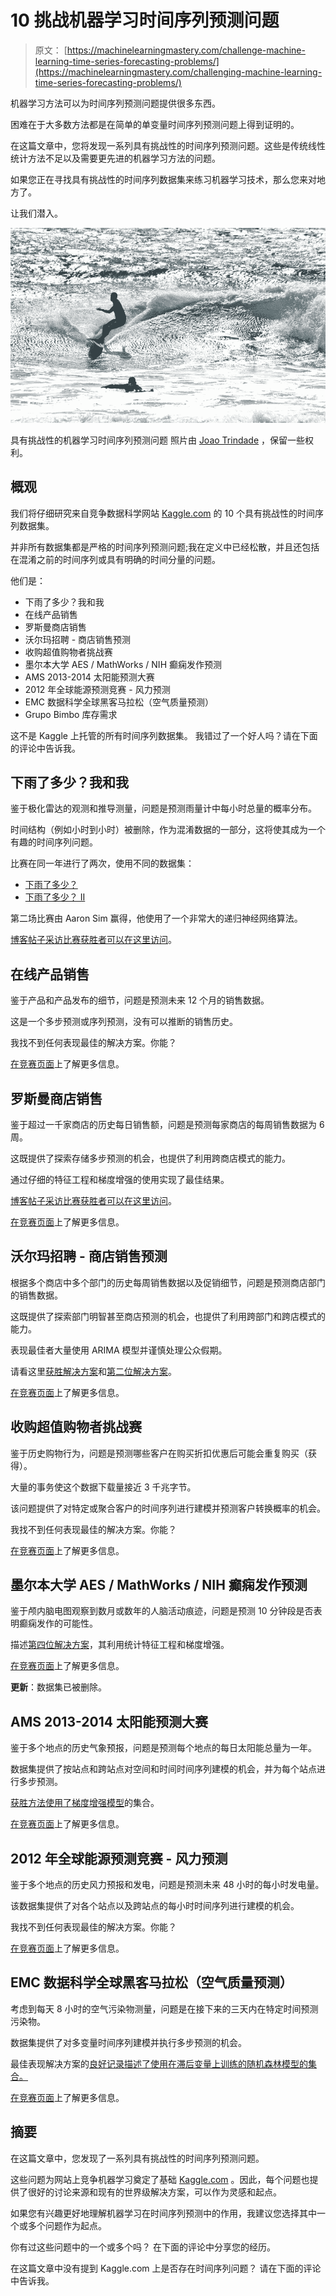 # 10 挑战机器学习时间序列预测问题

> 原文： [https://machinelearningmastery.com/challenge-machine-learning-time-series-forecasting-problems/](https://machinelearningmastery.com/challenging-machine-learning-time-series-forecasting-problems/)

机器学习方法可以为时间序列预测问题提供很多东西。

困难在于大多数方法都是在简单的单变量时间序列预测问题上得到证明的。

在这篇文章中，您将发现一系列具有挑战性的时间序列预测问题。这些是传统线性统计方法不足以及需要更先进的机器学习方法的问题。

如果您正在寻找具有挑战性的时间序列数据集来练习机器学习技术，那么您来对地方了。

让我们潜入。

![Challenging Machine Learning Time Series Forecasting Problems](img/756585d66459845a6c28b3a4cb9f7854.jpg)

具有挑战性的机器学习时间序列预测问题
照片由 [Joao Trindade](https://www.flickr.com/photos/joao_trindade/6907788972/) ，保留一些权利。

## 概观

我们将仔细研究来自竞争数据科学网站 [Kaggle.com](https://www.kaggle.com/) 的 10 个具有挑战性的时间序列数据集。

并非所有数据集都是严格的时间序列预测问题;我在定义中已经松散，并且还包括在混淆之前的时间序列或具有明确的时间分量的问题。

他们是：

*   下雨了多少？我和我
*   在线产品销售
*   罗斯曼商店销售
*   沃尔玛招聘 - 商店销售预测
*   收购超值购物者挑战赛
*   墨尔本大学 AES / MathWorks / NIH 癫痫发作预测
*   AMS 2013-2014 太阳能预测大赛
*   2012 年全球能源预测竞赛 - 风力预测
*   EMC 数据科学全球黑客马拉松（空气质量预测）
*   Grupo Bimbo 库存需求

这不是 Kaggle 上托管的所有时间序列数据集。
我错过了一个好人吗？请在下面的评论中告诉我。

## 下雨了多少？我和我

鉴于极化雷达的观测和推导测量，问题是预测雨量计中每小时总量的概率分布。

时间结构（例如小时到小时）被删除，作为混淆数据的一部分，这将使其成为一个有趣的时间序列问题。

比赛在同一年进行了两次，使用不同的数据集：

*   [下雨了多少？](https://www.kaggle.com/c/how-much-did-it-rain)
*   [下雨了多少？ II](https://www.kaggle.com/c/how-much-did-it-rain-ii)

第二场比赛由 Aaron Sim 赢得，他使用了一个非常大的递归神经网络算法。

[博客帖子采访比赛获胜者可以在这里访问](http://blog.kaggle.com/tag/how-much-did-it-rain/)。

## 在线产品销售

鉴于产品和产品发布的细节，问题是预测未来 12 个月的销售数据。

这是一个多步预测或序列预测，没有可以推断的销售历史。

我找不到任何表现最佳的解决方案。你能？

[在竞赛页面](https://www.kaggle.com/c/online-sales)上了解更多信息。

## 罗斯曼商店销售

鉴于超过一千家商店的历史每日销售额，问题是预测每家商店的每周销售数据为 6 周。

这既提供了探索存储多步预测的机会，也提供了利用跨商店模式的能力。

通过仔细的特征工程和梯度增强的使用实现了最佳结果。

[博客帖子采访比赛获胜者可以在这里访问](http://blog.kaggle.com/tag/rossmann-store-sales/)。

[在竞赛页面](https://www.kaggle.com/c/rossmann-store-sales)上了解更多信息。

## 沃尔玛招聘 - 商店销售预测

根据多个商店中多个部门的历史每周销售数据以及促销细节，问题是预测商店部门的销售数据。

这既提供了探索部门明智甚至商店预测的机会，也提供了利用跨部门和跨店模式的能力。

表现最佳者大量使用 ARIMA 模型并谨慎处理公众假期。

请看这里[获胜解决方案](https://www.kaggle.com/c/walmart-recruiting-store-sales-forecasting/forums/t/8125/first-place-entry)和[第二位解决方案](https://www.kaggle.com/c/walmart-recruiting-store-sales-forecasting/forums/t/8023/thank-you-and-2-rank-model)。

[在竞赛页面](https://www.kaggle.com/c/walmart-recruiting-store-sales-forecasting)上了解更多信息。

## 收购超值购物者挑战赛

鉴于历史购物行为，问题是预测哪些客户在购买折扣优惠后可能会重复购买（获得）。

大量的事务使这个数据下载量接近 3 千兆字节。

该问题提供了对特定或聚合客户的时间序列进行建模并预测客户转换概率的机会。

我找不到任何表现最佳的解决方案。你能？

[在竞赛页面](https://www.kaggle.com/c/acquire-valued-shoppers-challenge)上了解更多信息。

## 墨尔本大学 AES / MathWorks / NIH 癫痫发作预测

鉴于颅内脑电图观察到数月或数年的人脑活动痕迹，问题是预测 10 分钟段是否表明癫痫发作的可能性。

描述[第四位解决方案](https://www.kaggle.com/c/melbourne-university-seizure-prediction/forums/t/26098/solution-4th-place)，其利用统计特征工程和梯度增强。

[在竞赛页面](https://www.kaggle.com/c/melbourne-university-seizure-prediction)上了解更多信息。

**更新**：数据集已被删除。

## AMS 2013-2014 太阳能预测大赛

鉴于多个地点的历史气象预报，问题是预测每个地点的每日太阳能总量为一年。

数据集提供了按站点和跨站点对空间和时间时间序列建模的机会，并为每个站点进行多步预测。

[获胜方法使用了梯度增强模型](https://www.kaggle.com/c/ams-2014-solar-energy-prediction-contest/forums/t/6321/our-approach?forumMessageId=33783#post33783)的集合。

[在竞赛页面](https://www.kaggle.com/c/ams-2014-solar-energy-prediction-contest)上了解更多信息。

## 2012 年全球能源预测竞赛 - 风力预测

鉴于多个地点的历史风力预报和发电，问题是预测未来 48 小时的每小时发电量。

该数据集提供了对各个站点以及跨站点的每小时时间序列进行建模的机会。

我找不到任何表现最佳的解决方案。你能？

[在竞赛页面](https://www.kaggle.com/c/GEF2012-wind-forecasting)上了解更多信息。

## EMC 数据科学全球黑客马拉松（空气质量预测）

考虑到每天 8 小时的空气污染物测量，问题是在接下来的三天内在特定时间预测污染物。

数据集提供了对多变量时间序列建模并执行多步预测的机会。

最佳表现解决方案的[良好记录描述了使用在滞后变量上训练的随机森林模型的集合。](http://blog.kaggle.com/2012/05/01/chucking-everything-into-a-random-forest-ben-hamner-on-winning-the-air-quality-prediction-hackathon/)

[在竞赛页面](https://www.kaggle.com/c/dsg-hackathon)上了解更多信息。

## 摘要

在这篇文章中，您发现了一系列具有挑战性的时间序列预测问题。

这些问题为网站上竞争机器学习奠定了基础 [Kaggle.com](https://www.kaggle.com/) 。因此，每个问题也提供了很好的讨论来源和现有的世界级解决方案，可以作为灵感和起点。

如果您有兴趣更好地理解机器学习在时间序列预测中的作用，我建议您选择其中一个或多个问题作为起点。

你有过这些问题中的一个或多个吗？
在下面的评论中分享您的经历。

在这篇文章中没有提到 Kaggle.com 上是否存在时间序列问题？
请在下面的评论中告诉我。